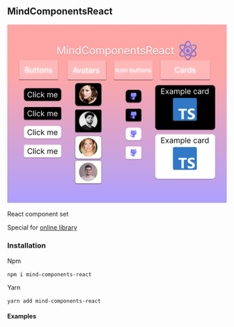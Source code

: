 ## MindComponentsReact

![design-components](design-components.png)

React component set

Special for [online library](https://github.com/MindBreakerGM/BookList)

### Installation


Npm
```
npm i mind-components-react
```
Yarn
```
yarn add mind-components-react
```

#### Examples
